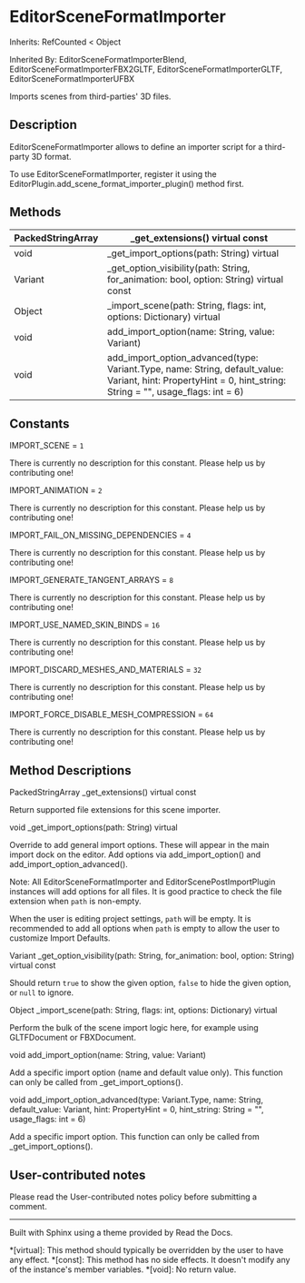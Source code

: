 # EditorSceneFormatImporter

Inherits: RefCounted < Object

Inherited By: EditorSceneFormatImporterBlend,
EditorSceneFormatImporterFBX2GLTF, EditorSceneFormatImporterGLTF,
EditorSceneFormatImporterUFBX

Imports scenes from third-parties' 3D files.

## Description

EditorSceneFormatImporter allows to define an importer script for a third-
party 3D format.

To use EditorSceneFormatImporter, register it using the
EditorPlugin.add_scene_format_importer_plugin() method first.

## Methods

PackedStringArray | _get_extensions() virtual const  
---|---  
void | _get_import_options(path: String) virtual  
Variant | _get_option_visibility(path: String, for_animation: bool, option: String) virtual const  
Object | _import_scene(path: String, flags: int, options: Dictionary) virtual  
void | add_import_option(name: String, value: Variant)  
void | add_import_option_advanced(type: Variant.Type, name: String, default_value: Variant, hint: PropertyHint = 0, hint_string: String = "", usage_flags: int = 6)  
  
## Constants

IMPORT_SCENE = `1`

There is currently no description for this constant. Please help us by
contributing one!

IMPORT_ANIMATION = `2`

There is currently no description for this constant. Please help us by
contributing one!

IMPORT_FAIL_ON_MISSING_DEPENDENCIES = `4`

There is currently no description for this constant. Please help us by
contributing one!

IMPORT_GENERATE_TANGENT_ARRAYS = `8`

There is currently no description for this constant. Please help us by
contributing one!

IMPORT_USE_NAMED_SKIN_BINDS = `16`

There is currently no description for this constant. Please help us by
contributing one!

IMPORT_DISCARD_MESHES_AND_MATERIALS = `32`

There is currently no description for this constant. Please help us by
contributing one!

IMPORT_FORCE_DISABLE_MESH_COMPRESSION = `64`

There is currently no description for this constant. Please help us by
contributing one!

## Method Descriptions

PackedStringArray _get_extensions() virtual const

Return supported file extensions for this scene importer.

void _get_import_options(path: String) virtual

Override to add general import options. These will appear in the main import
dock on the editor. Add options via add_import_option() and
add_import_option_advanced().

Note: All EditorSceneFormatImporter and EditorScenePostImportPlugin instances
will add options for all files. It is good practice to check the file
extension when `path` is non-empty.

When the user is editing project settings, `path` will be empty. It is
recommended to add all options when `path` is empty to allow the user to
customize Import Defaults.

Variant _get_option_visibility(path: String, for_animation: bool, option:
String) virtual const

Should return `true` to show the given option, `false` to hide the given
option, or `null` to ignore.

Object _import_scene(path: String, flags: int, options: Dictionary) virtual

Perform the bulk of the scene import logic here, for example using
GLTFDocument or FBXDocument.

void add_import_option(name: String, value: Variant)

Add a specific import option (name and default value only). This function can
only be called from _get_import_options().

void add_import_option_advanced(type: Variant.Type, name: String,
default_value: Variant, hint: PropertyHint = 0, hint_string: String = "",
usage_flags: int = 6)

Add a specific import option. This function can only be called from
_get_import_options().

## User-contributed notes

Please read the User-contributed notes policy before submitting a comment.

* * *

Built with Sphinx using a theme provided by Read the Docs.

  *[virtual]: This method should typically be overridden by the user to have any effect.
  *[const]: This method has no side effects. It doesn't modify any of the instance's member variables.
  *[void]: No return value.

